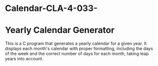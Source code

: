 # Calendar-CLA-4-033-
# Yearly Calendar Generator

This is a C program that generates a yearly calendar for a given year. It displays each month's calendar with proper formatting, including the days of the week and the correct number of days for each month, taking leap years into account.
